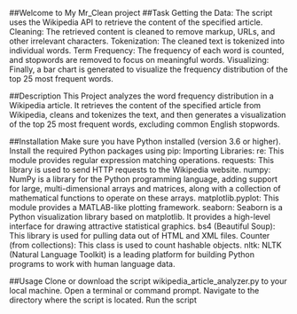 ##Welcome to My Mr_Clean project
##Task
Getting the Data: The script uses the Wikipedia API to retrieve the content of the specified article.
Cleaning: The retrieved content is cleaned to remove markup, URLs, and other irrelevant characters.
Tokenization: The cleaned text is tokenized into individual words.
Term Frequency: The frequency of each word is counted, and stopwords are removed to focus on meaningful words.
Visualizing: Finally, a bar chart is generated to visualize the frequency distribution of the top 25 most frequent words.

##Description
This Project analyzes the word frequency distribution in a Wikipedia article. It retrieves the content of the specified article from Wikipedia, cleans and tokenizes the text, and then generates a visualization of the top 25 most frequent words, excluding common English stopwords.

##Installation
Make sure you have Python installed (version 3.6 or higher).
Install the required Python packages using pip:
Importing Libraries:
re: This module provides regular expression matching operations.
requests: This library is used to send HTTP requests to the Wikipedia website.
numpy: NumPy is a library for the Python programming language, adding support for large, multi-dimensional arrays and matrices, along with a collection of mathematical functions to operate on these arrays.
matplotlib.pyplot: This module provides a MATLAB-like plotting framework.
seaborn: Seaborn is a Python visualization library based on matplotlib. It provides a high-level interface for drawing attractive statistical graphics.
bs4 (Beautiful Soup): This library is used for pulling data out of HTML and XML files.
Counter (from collections): This class is used to count hashable objects.
nltk: NLTK (Natural Language Toolkit) is a leading platform for building Python programs to work with human language data.

##Usage
Clone or download the script wikipedia_article_analyzer.py to your local machine.
Open a terminal or command prompt.
Navigate to the directory where the script is located.
Run the script 
